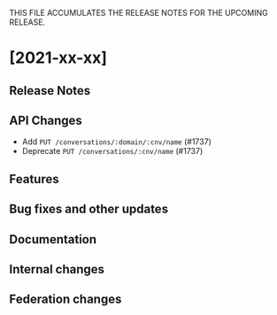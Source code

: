 THIS FILE ACCUMULATES THE RELEASE NOTES FOR THE UPCOMING RELEASE.

# [2021-xx-xx]

## Release Notes

## API Changes

* Add `PUT /conversations/:domain/:cnv/name` (#1737)
* Deprecate `PUT /conversations/:cnv/name` (#1737)

## Features

## Bug fixes and other updates

## Documentation

## Internal changes

## Federation changes
